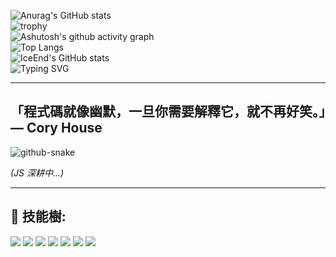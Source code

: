 ![Anurag's GitHub stats](https://github-readme-stats.vercel.app/api?username=EricChung1024)  
![trophy](https://github-profile-trophy.vercel.app/?username=EricChung1024)  
![Ashutosh's github activity graph](https://github-readme-activity-graph.vercel.app/graph?username=EricChung1024)  
![Top Langs](https://github-readme-stats.vercel.app/api/top-langs/?username=EricChung1024)  
![IceEnd's GitHub stats](https://github-immortality.vercel.app/api?username=EricChung1024)  
![Typing SVG](https://readme-typing-svg.demolab.com/?lines=堅強的意志會帶你突破重圍!!!!!)  

---

## 「程式碼就像幽默，一旦你需要解釋它，就不再好笑。」— Cory House

<picture>
  <source media="(prefers-color-scheme: light)" srcset="https://github.com/EricChung1024/growth/blob/main/.github/github-snake.svg" />
  <source media="(prefers-color-scheme: dark)" srcset="https://github.com/EricChung1024/growth/blob/main/.github/github-snake.svg" />
  <img alt="github-snake" src="https://github.com/EricChung1024/growth/blob/main/.github/github-snake.svg" />
</picture>  

*(JS 深耕中...)*

---

## 🌳 技能樹:
<img src="https://img.shields.io/badge/-HTML5-E34F26?style=flat-square&logo=html5&logoColor=white" />  
<img src="https://img.shields.io/badge/-CSS3-1572B6?style=flat-square&logo=css3&logoColor=white" />  
<img src="https://img.shields.io/badge/-JavaScript-F7DF1E?style=flat-square&logo=javascript&logoColor=black" />  
<img src="https://img.shields.io/badge/-Python-3776AB?style=flat-square&logo=python&logoColor=white" />  
<img src="https://img.shields.io/badge/-Vue.js-4FC08D?style=flat-square&logo=vue.js&logoColor=white" />  
<img src="https://img.shields.io/badge/-Django-092E20?style=flat-square&logo=django&logoColor=white" />  
<img src="https://img.shields.io/badge/-Bootstrap-7952B3?style=flat-square&logo=bootstrap&logoColor=white" />  
